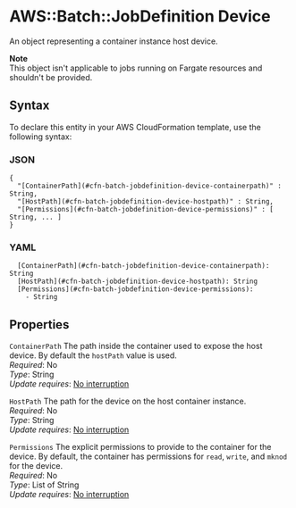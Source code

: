 # AWS::Batch::JobDefinition Device<a name="aws-properties-batch-jobdefinition-device"></a>

An object representing a container instance host device\.

**Note**  
This object isn't applicable to jobs running on Fargate resources and shouldn't be provided\.

## Syntax<a name="aws-properties-batch-jobdefinition-device-syntax"></a>

To declare this entity in your AWS CloudFormation template, use the following syntax:

### JSON<a name="aws-properties-batch-jobdefinition-device-syntax.json"></a>

```
{
  "[ContainerPath](#cfn-batch-jobdefinition-device-containerpath)" : String,
  "[HostPath](#cfn-batch-jobdefinition-device-hostpath)" : String,
  "[Permissions](#cfn-batch-jobdefinition-device-permissions)" : [ String, ... ]
}
```

### YAML<a name="aws-properties-batch-jobdefinition-device-syntax.yaml"></a>

```
  [ContainerPath](#cfn-batch-jobdefinition-device-containerpath): String
  [HostPath](#cfn-batch-jobdefinition-device-hostpath): String
  [Permissions](#cfn-batch-jobdefinition-device-permissions): 
    - String
```

## Properties<a name="aws-properties-batch-jobdefinition-device-properties"></a>

`ContainerPath`  <a name="cfn-batch-jobdefinition-device-containerpath"></a>
The path inside the container used to expose the host device\. By default the `hostPath` value is used\.  
*Required*: No  
*Type*: String  
*Update requires*: [No interruption](https://docs.aws.amazon.com/AWSCloudFormation/latest/UserGuide/using-cfn-updating-stacks-update-behaviors.html#update-no-interrupt)

`HostPath`  <a name="cfn-batch-jobdefinition-device-hostpath"></a>
The path for the device on the host container instance\.  
*Required*: No  
*Type*: String  
*Update requires*: [No interruption](https://docs.aws.amazon.com/AWSCloudFormation/latest/UserGuide/using-cfn-updating-stacks-update-behaviors.html#update-no-interrupt)

`Permissions`  <a name="cfn-batch-jobdefinition-device-permissions"></a>
The explicit permissions to provide to the container for the device\. By default, the container has permissions for `read`, `write`, and `mknod` for the device\.  
*Required*: No  
*Type*: List of String  
*Update requires*: [No interruption](https://docs.aws.amazon.com/AWSCloudFormation/latest/UserGuide/using-cfn-updating-stacks-update-behaviors.html#update-no-interrupt)